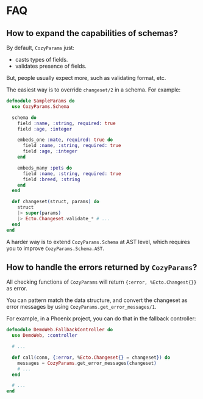 # FAQ

## How to expand the capabilities of schemas?

By default, `CozyParams` just:

- casts types of fields.
- validates presence of fields.

But, people usually expect more, such as validating format, etc.

The easiest way is to override `changeset/2` in a schema. For example:

```elixir
defmodule SampleParams do
  use CozyParams.Schema

  schema do
    field :name, :string, required: true
    field :age, :integer

    embeds_one :mate, required: true do
      field :name, :string, required: true
      field :age, :integer
    end

    embeds_many :pets do
      field :name, :string, required: true
      field :breed, :string
    end
  end

  def changeset(struct, params) do
    struct
    |> super(params)
    |> Ecto.Changeset.validate_* # ...
  end
end
```

A harder way is to extend `CozyParams.Schema` at AST level, which requires you to improve `CozyParams.Schema.AST`.

## How to handle the errors returned by `CozyParams`?

All checking functions of `CozyParams` will return `{:error, %Ecto.Changest{}}` as error.

You can pattern match the data structure, and convert the changeset as error messages by using `CozyParams.get_error_messages/1`.

For example, in a Phoenix project, you can do that in the fallback controller:

```elixir
defmodule DemoWeb.FallbackController do
  use DemoWeb, :controller

  # ...

  def call(conn, {:error, %Ecto.Changeset{} = changeset}) do
    messages = CozyParams.get_error_messages(changeset)
    # ...
  end

  # ...
end
```
